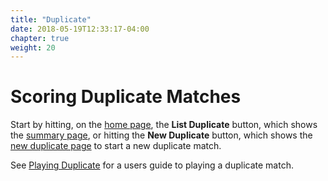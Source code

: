 ```yaml
---
title: "Duplicate"
date: 2018-05-19T12:33:17-04:00
chapter: true
weight: 20
---
```


# Scoring Duplicate Matches

Start by hitting, on the [home page](home.html), the **List Duplicate** button, which shows the [summary page](duplicate/summary.html), or hitting the **New Duplicate** button, which shows the [new duplicate page](duplicate/new.html) to start a new duplicate match.

See [Playing Duplicate](playing.html) for a users guide to playing a duplicate match.
